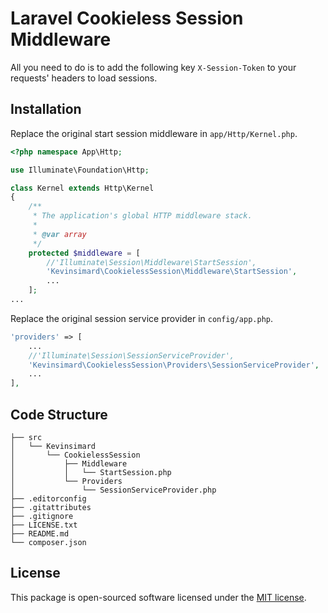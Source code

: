 # Laravel Cookieless Session Middleware

All you need to do is to add the following key `X-Session-Token` to your requests' headers to load sessions.

## Installation

Replace the original start session middleware in `app/Http/Kernel.php`.

```php
<?php namespace App\Http;

use Illuminate\Foundation\Http;

class Kernel extends Http\Kernel
{
    /**
     * The application's global HTTP middleware stack.
     *
     * @var array
     */
    protected $middleware = [
        //'Illuminate\Session\Middleware\StartSession',
        'Kevinsimard\CookielessSession\Middleware\StartSession',
        ...
    ];
...
```

Replace the original session service provider in `config/app.php`.

```php
'providers' => [
    ...
    //'Illuminate\Session\SessionServiceProvider',
    'Kevinsimard\CookielessSession\Providers\SessionServiceProvider',
    ...
],
```

## Code Structure

    ├── src
    │   └── Kevinsimard
    │       └── CookielessSession
    │           ├── Middleware
    │           │   └── StartSession.php
    │           └── Providers
    │               └── SessionServiceProvider.php
    ├── .editorconfig
    ├── .gitattributes
    ├── .gitignore
    ├── LICENSE.txt
    ├── README.md
    └── composer.json

## License

This package is open-sourced software licensed under the [MIT license](http://opensource.org/licenses/MIT).
